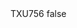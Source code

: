 <?xml version="1.0" encoding="UTF-8"?>
<CustomMetadata xmlns="http://soap.sforce.com/2006/04/metadata">
    <label>TXU756</label>
    <protected>false</protected>
</CustomMetadata>
